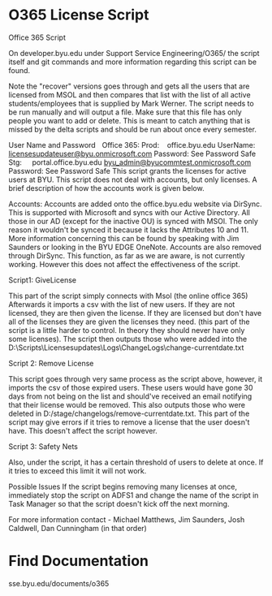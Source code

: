 O365 License Script
===============
Office 365 Script  
 
On developer.byu.edu under Support Service Engineering/O365/ the script itself and git commands and more information regarding this script can be found.  
 
Note the "recover" versions goes through and gets all the users that are licensed from MSOL and then compares that list with the list of all active students/employees that is supplied by Mark Werner. The script needs to be run manually and will output a file.  Make sure that this file has only people you want to add or delete.  This is meant to catch anything that is missed by the delta scripts and should be run about once every semester.
  
User Name and Password 
   
Office 365: 
Prod:     office.byu.edu UserName: licensesupdateuser@byu.onmicrosoft.com Password: See Password Safe  
Stg:        portal.office.byu.edu byu_admin@byucommtest.onmicrosoft.com 
Password: See Password Safe 
This script grants the licenses for active users at BYU. This script does not deal with accounts, but only licenses. A brief description of how the accounts work is given below. 
 
Accounts: 
Accounts are added onto the office.byu.edu website via DirSync. This is supported with Microsoft and syncs with our Active Directory. All those in our AD (except for the inactive OU) is synced with MSOl. The only reason it wouldn't be synced it because it lacks the Attributes 10 and 11. More information concerning this can be found by speaking with Jim Saunders or looking in the BYU EDGE OneNote. Accounts are also removed through DirSync.  This function, as far as we are aware, is not currently working.  However this does not affect the effectiveness of the script.  
 
Script1: GiveLicense 
 
This part of the script simply connects with Msol (the online office 365)  Afterwards it imports a csv with the list of new users.  If they are not licensed, they are then given the license.  If they are licensed but don't have all of the licenses they are given the licenses they need.  (this part of the script is a little harder to control.  In theory they should never have only some licenses).  The script then outputs those who were added into the D:\Scripts\Licensesupdates\Logs\ChangeLogs\change-currentdate.txt 
 
Script 2:  Remove License 
 
This script goes through very same process as the script above, however, it imports the csv of those expired users.  These users would have gone 30 days from not being on the list and should've received an email notifying that their license would be removed.  This also outputs those who were deleted in D:/stage/changelogs/remove-currentdate.txt.  This part of the script may give errors if it tries to remove a license that the user doesn't have.   This doesn't affect the script however.  
 
Script 3: Safety Nets 
 
Also, under the script, it has a certain threshold of users to delete at once.  If it tries to exceed this limit it will not work.  
 
Possible Issues 
If the script begins removing many licenses at once, immediately stop the script on ADFS1 and change the name of the script in Task Manager so that the script doesn't kick off the next morning. 
 
For more information contact - Michael Matthews, Jim Saunders, Josh Caldwell, Dan Cunningham (in that order) 

Find Documentation
==================
sse.byu.edu/documents/o365